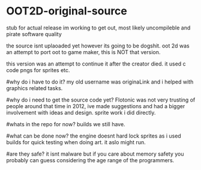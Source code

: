 # OOT2D-original-source
stub for actual release im working to get out, most likely uncompileble and pirate software quality

the source isnt uplaoaded yet however its going to be dogshit.
oot 2d was an attempt to port oot to game maker, this is NOT that version.

this version was an attempt to continue it after the creator died. it used c code pngs for sprites etc.

#why do i have to do it?
my old username was originaLink and i helped with graphics related tasks.

#why do i need to get the source code yet?
Flotonic was not very trusting of people around that time in 2012, ive made suggestions and had a bigger involvement with ideas
and design. sprite work i did directly.

#whats in the repo for now?
builds we still have.

#what can be done now?
the engine doesnt hard lock sprites as i used builds for quick testing when doing art. it aslo might run.

#are they safe?
it isnt malware but if you care about memory safety you probably can guess considering the age range of the programmers.
